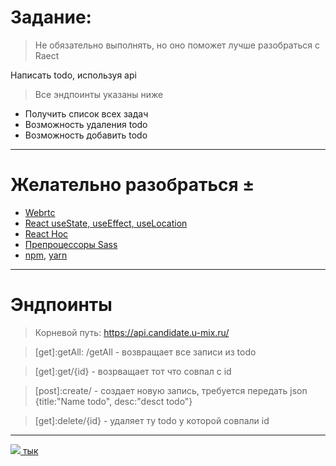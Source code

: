 Задание:
========

> Не обязательно выполнять, но оно поможет лучше разобраться с Raect

Написать todo, используя api

> Все эндпоинты указаны ниже

*   Получить список всех задач
*   Возможность удаления todo
*   Возможность добавить todo
---
Желательно разобраться ±
========================

*   [Webrtc](https://webrtc.org/)
*   [React useState, useEffect, useLocation](https://reactjs.org/docs/hooks-reference.html)
*   [React Hoc ](https://reactjs.org/docs/higher-order-components.html#use-hocs-for-cross-cutting-concerns)
*   [Препроцессоры Sass](https://sass-scss.ru/)
*   [npm](https://docs.npmjs.com/), [yarn](https://habr.com/ru/post/554944/)

___

Эндпоинты
===

>Корневой путь: https://api.candidate.u-mix.ru/

>[get]:getAll: /getAll - возвращает все записи из todo

>[get]:get/{id} - возрващает тот что совпал с id

>[post]:create/ - создает новую запись, требуется передать json {title:"Name todo", desc:"desct todo"}

>[get]:delete/{id} - удаляет ту todo у которой совпали id

---
 [![](https://a.deviantart.net/avatars/t/o/tomazzo.png?6) тык](https://t.me/evgzap_sound)